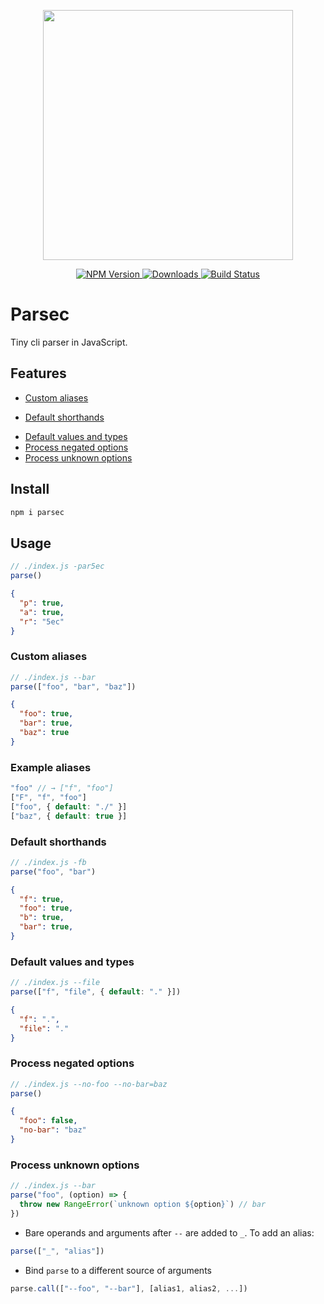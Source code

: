 <p align="center">
<a href="https://github.com/bucaran/parsec/blob/master/README.md">
<img width="400px" src="https://cloud.githubusercontent.com/assets/8317250/11606196/b85167b0-9b5b-11e5-81a6-c66e2fc694e2.png">
</a>

</p>

<p align="center">
  <a href="https://www.npmjs.org/package/parsec">
    <img src="https://img.shields.io/npm/v/parsec.svg?style=flat-square"
         alt="NPM Version">
  </a>

  <a href="https://travis-ci.org/bucaran/parsec">
    <img src="http://img.shields.io/travis/bucaran/parsec.svg?style=flat-square"
         alt="Downloads">
  </a>

  <a href="https://www.npmjs.org/package/parsec">
    <img src="http://img.shields.io/npm/dm/parsec.svg?style=flat-square"
         alt="Build Status">
  </a>
</p>

# Parsec

Tiny cli parser in JavaScript.

## Features

+ [Custom aliases](#custom-aliases)
* [Default shorthands](#default-shorthands)
+ [Default values and types](#default-values-and-types)
+ [Process negated options](#process-negated-options)
+ [Process unknown options](#process-unknown-options)

## Install

```sh
npm i parsec
```

## Usage

```js
// ./index.js -par5ec
parse()
```

```json
{
  "p": true,
  "a": true,
  "r": "5ec"
}
```

### Custom aliases

```js
// ./index.js --bar
parse(["foo", "bar", "baz"])
```

```json
{
  "foo": true,
  "bar": true,
  "baz": true
}
```

### Example aliases

```js
"foo" // → ["f", "foo"]
["F", "f", "foo"]
["foo", { default: "./" }]
["baz", { default: true }]
```

### Default shorthands

```js
// ./index.js -fb
parse("foo", "bar")
```

```json
{
  "f": true,
  "foo": true,
  "b": true,
  "bar": true,
}
```

### Default values and types

```js
// ./index.js --file
parse(["f", "file", { default: "." }])
```

```json
{
  "f": ".",
  "file": "."
}
```

### Process negated options

```js
// ./index.js --no-foo --no-bar=baz
parse()
```

```json
{
  "foo": false,
  "no-bar": "baz"
}
```

### Process unknown options

```js
// ./index.js --bar
parse("foo", (option) => {
  throw new RangeError(`unknown option ${option}`) // bar
})
```

* Bare operands and arguments after `--` are added to `_`. To add an alias:

```js
parse(["_", "alias"])
```

* Bind `parse` to a different source of arguments

```js
parse.call(["--foo", "--bar"], [alias1, alias2, ...])
```

